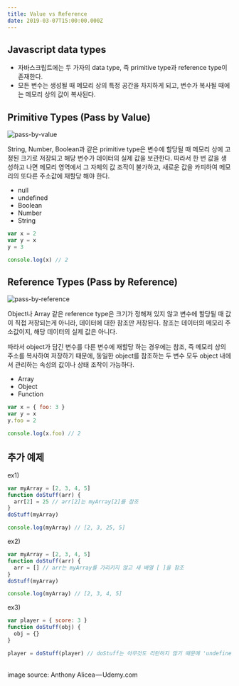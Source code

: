 ```yaml
---
title: Value vs Reference
date: 2019-03-07T15:00:00.000Z
---
```

## Javascript data types

* 자바스크립트에는 두 가자의 data type, 즉 primitive type과 reference type이 존재한다.
* 모든 변수는 생성될 때 메모리 상의 특정 공간을 차지하게 되고, 변수가 복사될 때에는 메모리 상의 값이 복사된다.

## Primitive Types (Pass by Value)

![pass-by-value](/assets/pass-by-value.png "pass-by-value")

String, Number, Boolean과 같은 primitive type은 변수에 할당될 때 메모리 상에 고정된 크기로 저장되고 해당 변수가 데이터의 실제 값을 보관한다. 따라서 한 번 값을 생성하고 나면 메모리 영역에서 그 자체의 값 조작이 불가하고, 새로운 값을 카피하여 메모리의 또다른 주소값에 재할당 해야 한다.

* null
* undefined
* Boolean
* Number
* String

```javascript
var x = 2
var y = x
y = 3

console.log(x) // 2
```

## Reference Types (Pass by Reference)

![pass-by-reference](/assets/pass-by-reference.png "pass-by-reference")

Object나 Array 같은 reference type은 크기가 정해져 있지 않고 변수에 할당될 때 값이 직접 저장되는게 아니라, 데이터에 대한 참조만 저장된다. 참조는 데이터의 메모리 주소값이지, 해당 데이터의 실제 값은 아니다.

따라서 object가 담긴 변수를 다른 변수에 재할당 하는 경우에는 참조, 즉 메모리 상의 주소를 복사하여 저장하기 때문에, 동일한 object를 참조하는 두 변수 모두 object 내에서 관리하는 속성의 값이나 상태 조작이 가능하다.

* Array
* Object
* Function

```javascript
var x = { foo: 3 }
var y = x
y.foo = 2

console.log(x.foo) // 2
```

## 추가 예제

ex1)

```javascript
var myArray = [2, 3, 4, 5]
function doStuff(arr) {
  arr[2] = 25 // arr[2]는 myArray[2]를 참조
}
doStuff(myArray)

console.log(myArray) // [2, 3, 25, 5]
```

ex2)

```javascript
var myArray = [2, 3, 4, 5]
function doStuff(arr) {
  arr = [] // arr는 myArray를 가리키지 않고 새 배열 [ ]을 참조
}
doStuff(myArray)

console.log(myArray) // [2, 3, 4, 5]
```

ex3)

```javascript
var player = { score: 3 }
function doStuff(obj) {
  obj = {}
}

player = doStuff(player) // doStuff는 아무것도 리턴하지 않기 때문에 'undefined'
```

<br />
image source: Anthony Alicea — Udemy.com

<br />
<br />
<br />
<br />
